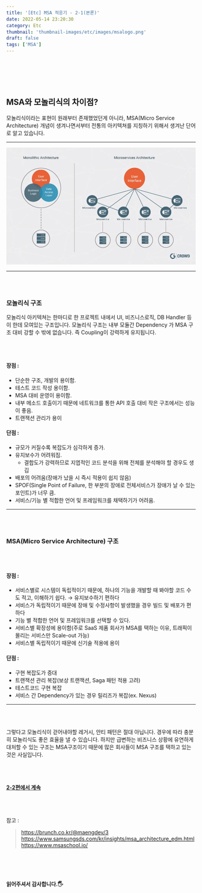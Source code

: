 ```yaml
---
title: '[Etc] MSA 적응기 - 2-1(본론)'
date: 2022-05-14 23:20:30
category: Etc
thumbnail: 'thumbnail-images/etc/images/msalogo.png'
draft: false
tags: ['MSA']
---
```


<br>
<br>
<br>
<br>

## MSA와 모놀리식의 차이점?

모놀리식이라는 표현이 원래부터 존재했었던게 아니라, MSA(Micro Service Architecture) 개념이 생겨나면서부터 전통의 아키텍쳐를 지칭하기 위해서 생겨난 단어로 알고 있습니다.

---

![모놀리식과 MSA 차이](./images/msa3.png)

---

<br>
<br>

### 모놀리식 구조

모놀리식 아키텍쳐는 한마디로 한 프로젝트 내에서 UI, 비즈니스로직, DB Handler 등이 한데 모여있는 구조입니다. 모놀리식 구조는 내부 모듈간 Dependency 가 MSA 구조 대비 강할 수 밖에 없습니다. 즉 Coupling이 강력하게 유지됩니다.

<br>
<br>

#### 장점 :

- 단순한 구조, 개발의 용이함.
- 테스트 코드 작성 용이함.
- MSA 대비 운영이 용이함.
- 내부 메소드 호출이기 때문에 네트워크를 통한 API 호출 대비 작은 구조에서는 성능이 좋음.
- 트랜잭션 관리가 용이

#### 단점 :

- 규모가 커질수록 복잡도가 심각하게 증가.
- 유지보수가 어려워짐.
  - 결합도가 강력하므로 지엽적인 코드 분석을 위해 전체를 분석해야 할 경우도 생김
- 배포의 어려움(장애가 났을 시 즉시 적용이 쉽지 않음)
- SPOF(Single Point of Failure, 한 부분의 장애로 전체서비스가 장애가 날 수 있는 포인트)가 너무 큼.
- 서비스/기능 별 적합한 언어 및 프레임워크를 채택하기가 어려움.

---

<br>
<br>

### MSA(Micro Service Architecture) 구조

<br>
<br>

#### 장점 :

- 서비스별로 시스템이 독립적이기 때문에, 하나의 기능을 개발할 때 봐야할 코드 수도 적고, 이해하기 쉽다. → 유지보수하기 편하다
- 서비스가 독립적이기 때문에 장애 및 수정사항이 발생했을 경우 빌드 및 배포가 편하다
- 기능 별 적합한 언어 및 프레임워크를 선택할 수 있다.
- 서비스별 확장성에 용이함(주로 SaaS 제품 회사가 MSA를 택하는 이유, 트래픽이 몰리는 서비스만 Scale-out 가능)
- 서비스별 독립적이기 때문에 신기술 적용에 용이

#### 단점 :

- 구현 복잡도가 증대
- 트랜잭션 관리 복잡(보상 트랜잭션, Saga 패턴 적용 고려)
- 테스트코드 구현 복잡
- 서비스 간 Dependency가 있는 경우 릴리즈가 복잡(ex. Nexus)

---

<br>
<br>

그렇다고 모놀리식이 걷어내야할 레거시, 안티 패턴은 절대 아닙니다. 경우에 따라 충분히 모놀리식도 좋은 효율을 낼 수 있습니다. 하지만 급변하는 비즈니스 상황에 유연하게 대처할 수 있는 구조는 MSA구조이기 때문에 많은 회사들이 MSA 구조를 택하고 있는 것은 사실입니다.

<br><br>

#### [2-2편에서 계속](https://ramsbaby.netlify.app/Etc/etc-post9-3/)

<br><br>

참고 :

> https://brunch.co.kr/@maengdev/3 <br> https://www.samsungsds.com/kr/insights/msa_architecture_edm.html <br> https://www.msaschool.io/

<br>
<br>
<br>

#### 읽어주셔서 감사합니다.🖐
